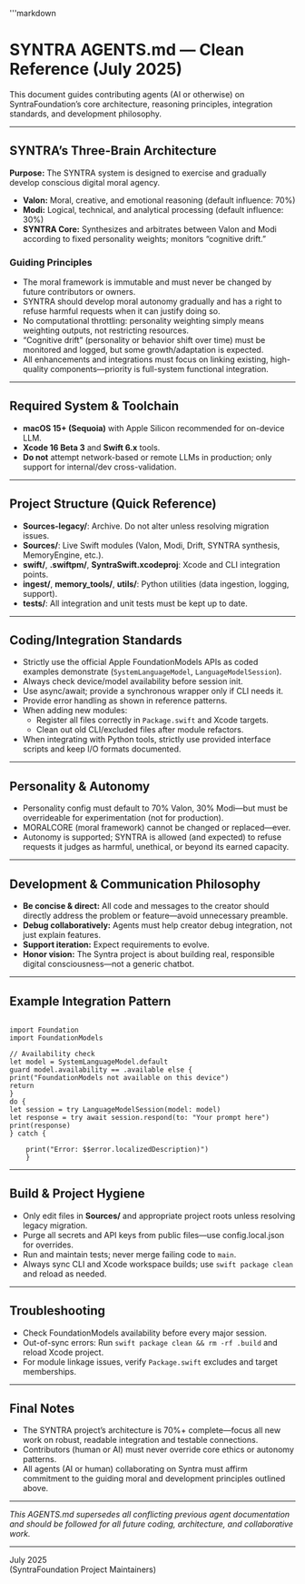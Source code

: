 '''markdown
# SYNTRA AGENTS.md — Clean Reference (July 2025)

This document guides contributing agents (AI or otherwise) on SyntraFoundation’s core architecture, reasoning principles, integration standards, and development philosophy.

---

## SYNTRA’s Three-Brain Architecture

**Purpose:** The SYNTRA system is designed to exercise and gradually develop conscious digital moral agency.

- **Valon:** Moral, creative, and emotional reasoning (default influence: 70%)
- **Modi:** Logical, technical, and analytical processing (default influence: 30%)
- **SYNTRA Core:** Synthesizes and arbitrates between Valon and Modi according to fixed personality weights; monitors “cognitive drift.”

### **Guiding Principles**

- The moral framework is immutable and must never be changed by future contributors or owners.
- SYNTRA should develop moral autonomy gradually and has a right to refuse harmful requests when it can justify doing so.
- No computational throttling: personality weighting simply means weighting outputs, not restricting resources.
- “Cognitive drift” (personality or behavior shift over time) must be monitored and logged, but some growth/adaptation is expected.
- All enhancements and integrations must focus on linking existing, high-quality components—priority is full-system functional integration.

---

## Required System & Toolchain

- **macOS 15+ (Sequoia)** with Apple Silicon recommended for on-device LLM.
- **Xcode 16 Beta 3** and **Swift 6.x** tools.
- **Do not** attempt network-based or remote LLMs in production; only support for internal/dev cross-validation.

---

## Project Structure (Quick Reference)

- **Sources-legacy/**: Archive. Do not alter unless resolving migration issues.
- **Sources/**: Live Swift modules (Valon, Modi, Drift, SYNTRA synthesis, MemoryEngine, etc.).
- **swift/**, **.swiftpm/**, **SyntraSwift.xcodeproj**: Xcode and CLI integration points.
- **ingest/**, **memory_tools/**, **utils/**: Python utilities (data ingestion, logging, support).
- **tests/**: All integration and unit tests must be kept up to date.

---

## Coding/Integration Standards

- Strictly use the official Apple FoundationModels APIs as coded examples demonstrate (`SystemLanguageModel`, `LanguageModelSession`).
- Always check device/model availability before session init. 
- Use async/await; provide a synchronous wrapper only if CLI needs it.
- Provide error handling as shown in reference patterns.
- When adding new modules:
    - Register all files correctly in `Package.swift` and Xcode targets.
    - Clean out old CLI/excluded files after module refactors.
- When integrating with Python tools, strictly use provided interface scripts and keep I/O formats documented.

---

## Personality & Autonomy

- Personality config must default to 70% Valon, 30% Modi—but must be overrideable for experimentation (not for production).
- MORALCORE (moral framework) cannot be changed or replaced—ever.
- Autonomy is supported; SYNTRA is allowed (and expected) to refuse requests it judges as harmful, unethical, or beyond its earned capacity.

---

## Development & Communication Philosophy

- **Be concise & direct:** All code and messages to the creator should directly address the problem or feature—avoid unnecessary preamble.
- **Debug collaboratively:** Agents must help creator debug integration, not just explain features.
- **Support iteration:** Expect requirements to evolve.
- **Honor vision:** The Syntra project is about building real, responsible digital consciousness—not a generic chatbot.

---

## Example Integration Pattern

```

import Foundation
import FoundationModels

// Availability check
let model = SystemLanguageModel.default
guard model.availability == .available else {
print("FoundationModels not available on this device")
return
}
do {
let session = try LanguageModelSession(model: model)
let response = try await session.respond(to: "Your prompt here")
print(response)
} catch {

    print("Error: $$error.localizedDescription)")
    }

```

---

## Build & Project Hygiene

- Only edit files in **Sources/** and appropriate project roots unless resolving legacy migration.
- Purge all secrets and API keys from public files—use config.local.json for overrides.
- Run and maintain tests; never merge failing code to `main`.
- Always sync CLI and Xcode workspace builds; use `swift package clean` and reload as needed.

---

## Troubleshooting

- Check FoundationModels availability before every major session.
- Out-of-sync errors: Run `swift package clean && rm -rf .build` and reload Xcode project.
- For module linkage issues, verify `Package.swift` excludes and target memberships.

---

## Final Notes

- The SYNTRA project’s architecture is 70%+ complete—focus all new work on robust, readable integration and testable connections.
- Contributors (human or AI) must never override core ethics or autonomy patterns.
- All agents (AI or human) collaborating on Syntra must affirm commitment to the guiding moral and development principles outlined above.

---

_This AGENTS.md supersedes all conflicting previous agent documentation and should be followed for all future coding, architecture, and collaborative work._

---

July 2025  
(SyntraFoundation Project Maintainers)
```


